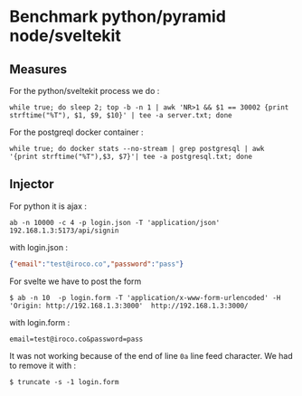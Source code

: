 # Benchmark python/pyramid node/sveltekit

## Measures

For the python/sveltekit process we do : 

```
while true; do sleep 2; top -b -n 1 | awk 'NR>1 && $1 == 30002 {print strftime("%T"), $1, $9, $10}' | tee -a server.txt; done
```

For the postgreql docker container : 

```
while true; do docker stats --no-stream | grep postgresql | awk '{print strftime("%T"),$3, $7}'| tee -a postgresql.txt; done
```

## Injector

For python it is ajax : 

```shell
ab -n 10000 -c 4 -p login.json -T 'application/json'  192.168.1.3:5173/api/signin
```

with login.json :

```json
{"email":"test@iroco.co","password":"pass"}
```


For svelte we have to post the form

```shell
$ ab -n 10  -p login.form -T 'application/x-www-form-urlencoded' -H 'Origin: http://192.168.1.3:3000'  http://192.168.1.3:3000/

```

with login.form :

```
email=test@iroco.co&password=pass
```

It was not working because of the end of line `0a` line feed character. We had to remove it with : 

```shell
$ truncate -s -1 login.form
```
